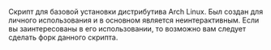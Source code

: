 Скрипт для базовой установки дистрибутива Arch Linux. Был создан для личного использования и в основном является неинтерактивным.
Если вы заинтересованы в его использовании, то возможно вам следует сделать форк данного скрипта.
